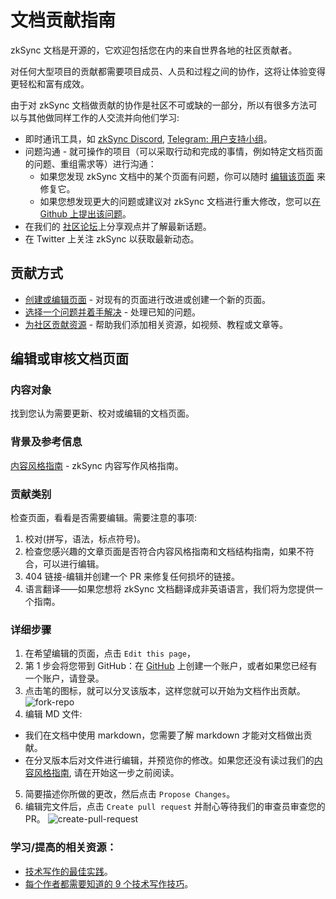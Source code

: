 # 文档贡献指南

zkSync 文档是开源的，它欢迎包括您在内的来自世界各地的社区贡献者。

对任何大型项目的贡献都需要项目成员、人员和过程之间的协作，这将让体验变得更轻松和富有成效。

由于对 zkSync 文档做贡献的协作是社区不可或缺的一部分，所以有很多方法可以与其他做同样工作的人交流并向他们学习:

- 即时通讯工具，如 [zkSync Discord](https://discord.gg/px2aR7w), [Telegram: 用户支持小组](https://t.me/zksync_support)。
- 问题沟通 - 就可操作的项目（可以采取行动和完成的事情，例如特定文档页面的问题、重组需求等）进行沟通：
    - 如果您发现 zkSync 文档中的某个页面有问题，你可以随时 [编辑该页面](./edit-doc.md) 来修复它。
    - 如果您想发现更大的问题或建议对 zkSync 文档进行重大修改，您可以[在 Github 上提出该问题](https://github.com/matter-labs/zksync-web-v2-docs/issues)。
- 在我们的 [社区论坛](https://community.zksync.io/)上分享观点并了解最新话题。
- 在 Twitter 上关注 zkSync 以获取最新动态。

## 贡献方式

- [创建或编辑页面](#edit-or-review-a-documentation-page) - 对现有的页面进行改进或创建一个新的页面。
- [选择一个问题并着手解决](https://github.com/matter-labs/zksync-web-v2-docs/issues) - 处理已知的问题。
- [为社区贡献资源](./community-resources.md) - 帮助我们添加相关资源，如视频、教程或文章等。

## 编辑或审核文档页面

### 内容对象
找到您认为需要更新、校对或编辑的文档页面。

### 背景及参考信息

[内容风格指南](https://www.notion.so/matterlabs/Communication-Strategy-a4836bd6d2254268b60a489d82992d71) - zkSync 内容写作风格指南。

### 贡献类别

检查页面，看看是否需要编辑。需要注意的事项:
1. 校对(拼写，语法，标点符号)。
2. 检查您感兴趣的文章页面是否符合内容风格指南和文档结构指南，如果不符合，可以进行编辑。
3. 404 链接-编辑并创建一个 PR 来修复任何损坏的链接。
4. 语言翻译——如果您想将 zkSync 文档翻译成非英语语言，我们将为您提供一个指南。

### 详细步骤

1. 在希望编辑的页面，点击 `Edit this page`，
2. 第 1 步会将您带到 GitHub：在 [GitHub](https://github.com/join) 上创建一个账户，或者如果您已经有一个账户，请登录。
3. 点击笔的图标，就可以分叉该版本，这样您就可以开始为文档作出贡献。
  ![fork-repo](https://user-images.githubusercontent.com/55744578/136702921-3105350a-a68a-4aa4-8c5d-fb24742652b2.jpg)
4. 编辑 MD 文件:
  - 我们在文档中使用 markdown，您需要了解 markdown 才能对文档做出贡献。
  - 在分叉版本后对文件进行编辑，并预览你的修改。如果您还没有读过我们的[内容风格指南](https://www.notion.so/matterlabs/Communication-Strategy-a4836bd6d2254268b60a489d82992d71), 请在开始这一步之前阅读。
5. 简要描述你所做的更改，然后点击 `Propose Changes`。
6. 编辑完文件后，点击 `Create pull request` 并耐心等待我们的审查员审查您的 PR。
  ![create-pull-request](https://user-images.githubusercontent.com/55744578/136703597-6644e43c-7c64-4cc0-bf8b-7fb8db9544cf.jpg)


### 学习/提高的相关资源：

- [技术写作的最佳实践](https://proedit.com/technical-writing-best-practices/)。
- [每个作者都需要知道的 9 个技术写作技巧](https://www.instructionalsolutions.com/blog/technical-writing-tips)。
